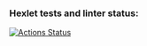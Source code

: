 ### Hexlet tests and linter status:
[![Actions Status](https://github.com/byneev/layout-designer-project-lvl2/workflows/hexlet-check/badge.svg)](https://github.com/byneev/layout-designer-project-lvl2/actions)